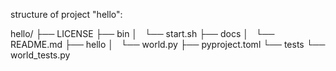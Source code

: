 

structure of project "hello":

hello/
├── LICENSE
├── bin
│   └── start.sh
├── docs
│   └── README.md
├── hello
│   └── world.py
├── pyproject.toml
└── tests
    └── world_tests.py

